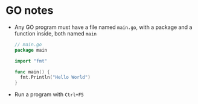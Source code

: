 # GO notes

- Any GO program must have a file named `main.go`, with a package and a function inside, both named `main`
  ```go
  // main.go
  package main

  import "fmt"

  func main() {
    fmt.Println("Hello World")
  }

  ```
- Run a program with `Ctrl+F5`
